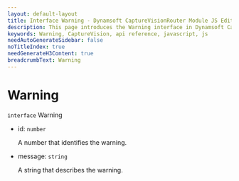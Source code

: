 ```yaml
---
layout: default-layout
title: Interface Warning - Dynamsoft CaptureVisionRouter Module JS Edition API Reference
description: This page introduces the Warning interface in Dynamsoft CaptureVisionRouter Module JS Edition.
keywords: Warning, CaptureVision, api reference, javascript, js
needAutoGenerateSidebar: false
noTitleIndex: true
needGenerateH3Content: true
breadcrumbText: Warning
---
```


# Warning

`interface` Warning

* id: `number`

  A number that identifies the warning.

* message: `string`

  A string that describes the warning.
